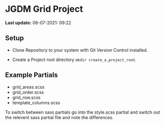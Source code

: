 # JGDM Grid Project
**Last update:** 06-07-2021: 09:22

## Setup

+ Clone Repository to your system with Git Version Control installed.

+ Create a Project root directory ```mkdir create_a_project_root```.


## Example Partials

+ grid_areas.scss
+ grid_order.scss
+ grid_row.scss
+ template_columns.scss

To switch between sass partials go into the style.scss partial and switch out the relevent sass partial file and note the differences. 
